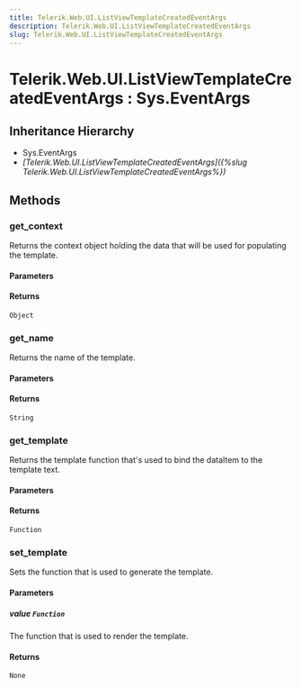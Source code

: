 ```yaml
---
title: Telerik.Web.UI.ListViewTemplateCreatedEventArgs
description: Telerik.Web.UI.ListViewTemplateCreatedEventArgs
slug: Telerik.Web.UI.ListViewTemplateCreatedEventArgs
---
```


# Telerik.Web.UI.ListViewTemplateCreatedEventArgs : Sys.EventArgs

## Inheritance Hierarchy

* Sys.EventArgs
* *[Telerik.Web.UI.ListViewTemplateCreatedEventArgs]({%slug Telerik.Web.UI.ListViewTemplateCreatedEventArgs%})*


## Methods

### get_context

Returns the context object holding the data that will be used for populating the template.

#### Parameters

#### Returns

`Object`

### get_name

Returns the name of the template.

#### Parameters

#### Returns

`String`

### get_template

Returns the template function that's used to bind the dataItem to the template text.

#### Parameters

#### Returns

`Function`

### set_template

Sets the function that is used to generate the template.

#### Parameters

##### value `Function`

The function that is used to render the template.

#### Returns

`None`

